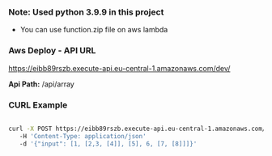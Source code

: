 ### Note: Used python 3.9.9 in this project

- You can use function.zip file on aws lambda


### Aws Deploy - API URL

https://eibb89rszb.execute-api.eu-central-1.amazonaws.com/dev/

**Api Path:** /api/array

### CURL Example

```bash

curl -X POST https://eibb89rszb.execute-api.eu-central-1.amazonaws.com/dev/api/array
   -H 'Content-Type: application/json'
   -d '{"input": [1, [2,3, [4]], [5], 6, [7, [8]]]}'

```
